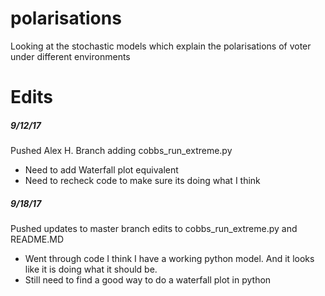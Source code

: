 # polarisations
Looking at the stochastic models which explain the polarisations of voter under different environments

# Edits
##### 9/12/17 
Pushed Alex H. Branch adding cobbs_run_extreme.py
* Need to add Waterfall plot equivalent
* Need to recheck code to make sure its doing what I think
##### 9/18/17 
Pushed updates to master branch edits to cobbs_run_extreme.py and README.MD
* Went through code I think I have a working python model. And it looks like it is doing what it should be.
* Still need to find a good way to do a waterfall plot in python
